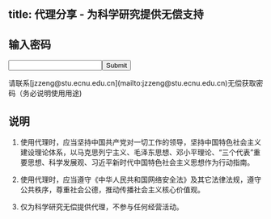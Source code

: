 title: 代理分享 - 为科学研究提供无偿支持
---
<div id="signin"><h2>输入密码</h2><form id="login"><input id="passwd" type="text"><input type="submit"></form><div id="error"></div>
请联系[jzzeng@stu.ecnu.edu.cn](mailto:jzzeng@stu.ecnu.edu.cn)无偿获取密码（务必说明使用用途)
</div><div id="ss" style="text-align:center"></div>

## 说明

1. 使用代理时，应当坚持中国共产党对一切工作的领导，坚持中国特色社会主义建设理论体系，以马克思列宁主义、毛泽东思想、邓小平理论、“三个代表”重要思想、科学发展观、习近平新时代中国特色社会主义思想作为行动指南。

2. 使用代理时，应当遵守《中华人民共和国网络安全法》及其它法律法规，遵守公共秩序，尊重社会公德，推动传播社会主义核心价值观。

3. 仅为科学研究无偿提供代理，不参与任何经营活动。

<script src="https://lib.baomitu.com/jquery/3.2.1/jquery.min.js"></script>
<script src="https://cdn.jsdelivr.net/npm/leancloud-storage@3.7.3/dist/av-min.js"></script>
<script src="https://lib.baomitu.com/clipboard.js/2.0.1/clipboard.min.js"></script>
<script src="https://cdn.jsdelivr.net/npm/qrcode-js-package@1.0.4/qrcode.min.js"></script>
<script src="proxyshare.js"></script>
